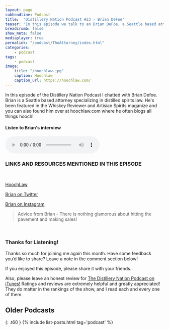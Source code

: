```yaml
---
layout: page
subheadline: Podcast
title:  "Distillery Nation Podcast #23 - Brian DeFoe"
teaser: "In this episode we talk to an Brian DeFoe, a Seattle based attorney specializing in distilled spirits law"
breadcrumb: false
show_meta: false
mediaplayer: true
permalink: "/podcast/TheAttorney/index.html"
categories:
    - podcast
tags:
    - podcast
image:
    title: "/hoochlaw.jpg"
    caption: Hoochlaw
    caption_url: https://hoochlaw.com/
---
```

In this episode of the Distillery Nation Podcast I chatted with Brian Defoe. Brian is a Seattle based attorney specializing in distilled spirits law. He's been featured in the Whiskey Reviewer and Artisian Spirits maganize and you can also found him over at hoochlaw.com where he often blogs all things hooch!



<h4>Listen to Brian's interview</h4>
<audio src="http://www.mastrogiannisdistillery.com/distillerynation/2017/023-DNP-TheAttorney.mp3" type="audio/mp3" controls="controls"></audio>


<h3>LINKS AND RESOURCES MENTIONED IN THIS EPISODE</h3>
<br>

[HoochLaw][1]

[Brian on Twitter][2]

[Brian on Instagram][3]


<blockquote>Advice from Brian -  There is nothing glamorous about hitting the pavement and making sales!</blockquote>

 [1]: https://hoochlaw.com/
 [2]: https://twitter.com/BrianBDeFoe
 [3]: https://www.instagram.com/hoochlaw/ 

<br>
<h3>Thanks for Listening!</h3>

Thanks so much for joining me again this month. Have some feedback you’d like to share? Leave a note in the comment section below!

If you enjoyed this episode, please share it with your friends.

Also, please leave an honest review for [The Distillery Nation Podcast on iTunes!][5] Ratings and reviews are extremely helpful and greatly appreciated! They do matter in the rankings of the show, and I read each and every one of them.


[5]: https://itunes.apple.com/us/podcast/distillery-nation-podcast/id1040367741


## Older Podcasts
{: .t60 }
{% include list-posts.html tag='podcast' %}